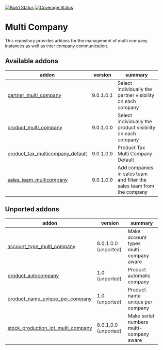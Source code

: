 [![Build Status](https://travis-ci.org/OCA/multi-company.svg?branch=9.0)](https://travis-ci.org/OCA/multi-company)
[![Coverage Status](https://coveralls.io/repos/OCA/multi-company/badge.png?branch=9.0)](https://coveralls.io/r/OCA/multi-company?branch=9.0)

Multi Company
=============

This repository provides addons for the management of multi company instances
as well as inter company communication.



[//]: # (addons)

Available addons
----------------
addon | version | summary
--- | --- | ---
[partner_multi_company](partner_multi_company/) | 9.0.1.0.1 | Select individually the partner visibility on each company
[product_multi_company](product_multi_company/) | 9.0.1.0.0 | Select individually the product visibility on each company
[product_tax_multicompany_default](product_tax_multicompany_default/) | 9.0.1.0.0 | Product Tax Multi Company Default
[sales_team_multicompany](sales_team_multicompany/) | 9.0.1.0.0 | Add companies in sales team and filter the sales team from the company


Unported addons
---------------
addon | version | summary
--- | --- | ---
[account_type_multi_company](account_type_multi_company/) | 8.0.1.0.0 (unported) | Make account types multi-company aware
[product_autocompany](product_autocompany/) | 1.0 (unported) | Product automatic company
[product_name_unique_per_company](product_name_unique_per_company/) | 1.0 (unported) | Product name unique per company
[stock_production_lot_multi_company](stock_production_lot_multi_company/) | 8.0.1.0.0 (unported) | Make serial numbers multi-company aware

[//]: # (end addons)
